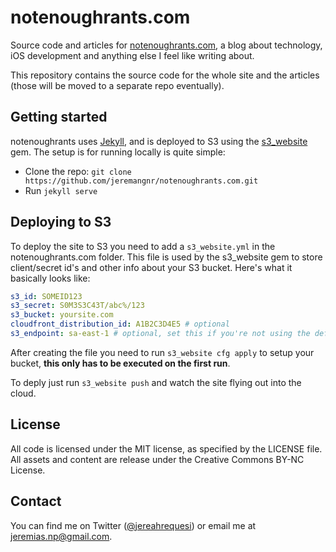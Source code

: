 # notenoughrants.com
Source code and articles for [notenoughrants.com][notenoughrants], a blog about technology, iOS development and anything else I feel like writing about.

This repository contains the source code for the whole site and the articles (those will be moved to a separate repo eventually).

Getting started
---------------

notenoughrants uses [Jekyll][Jekyll], and is deployed to S3 using the [s3_website][s3_website] gem. The setup is for running locally is quite simple:

- Clone the repo: `git clone https://github.com/jeremangnr/notenoughrants.com.git`
- Run `jekyll serve`

Deploying to S3
---------------

To deploy the site to S3 you need to add a `s3_website.yml` in the notenoughrants.com folder. This file is used by the s3_website gem to store client/secret id's and other info about your S3 bucket. Here's what it basically looks like:

```yml
s3_id: SOMEID123
s3_secret: S0M3S3C43T/abc%/123 
s3_bucket: yoursite.com
cloudfront_distribution_id: A1B2C3D4E5 # optional
s3_endpoint: sa-east-1 # optional, set this if you're not using the default region
```

After creating the file you need to run `s3_website cfg apply` to setup your bucket, **this only has to be executed on the first run**.

To deply just run `s3_website push` and watch the site flying out into the cloud.

License
-------

All code is licensed under the MIT license, as specified by the LICENSE file. All assets and content are release under the Creative Commons BY-NC License.

Contact
-------

You can find me on Twitter ([@jereahrequesi][twitter]) or email me at jeremias.np@gmail.com.



[s3_website]: https://github.com/laurilehmijoki/s3_website
[Jekyll]: http://jekyllrb.com
[twitter]: https://twitter.com/jereahrequesi
[notenoughrants]: http://notenoughrants.com
